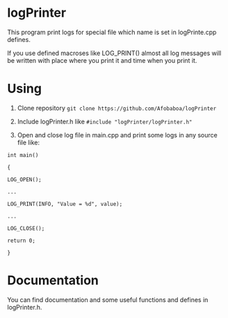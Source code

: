 # logPrinter


This program print logs for special file
which name is set in logPrinte.cpp defines.

If you use defined macroses like LOG_PRINT() almost
all log messages will be written with place 
where you print it and time when you print it. 


# Using


1. Clone repository
```git clone https://github.com/Afobaboa/logPrinter```

2. Include logPrinter.h like
```#include "logPrinter/logPrinter.h"```

3. Open and close log file in main.cpp and
print some logs in any source file like:

```int main()```

```{```

```LOG_OPEN();```

```...```

```LOG_PRINT(INFO, "Value = %d", value);```

```...```

```LOG_CLOSE();```

```return 0; ```

```}```


# Documentation


You can find documentation and some 
useful functions and defines in logPrinter.h.